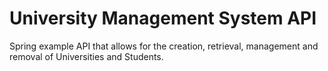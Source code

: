 # University Management System API

Spring example API that allows for the creation, retrieval, management and removal of Universities and Students.